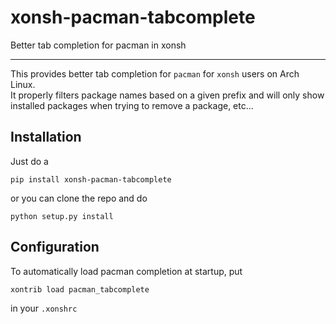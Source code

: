 # xonsh-pacman-tabcomplete
Better tab completion for pacman in xonsh

<hr>

This provides better tab completion for `pacman` for `xonsh` users on Arch Linux.  
It properly filters package names based on a given prefix and will only show installed packages when trying to remove a package, etc...

## Installation
Just do a 
```console
pip install xonsh-pacman-tabcomplete
```

or you can clone the repo and do
```console
python setup.py install
```

## Configuration
To automatically load pacman completion at startup, put 
```console
xontrib load pacman_tabcomplete
```

in your `.xonshrc`
